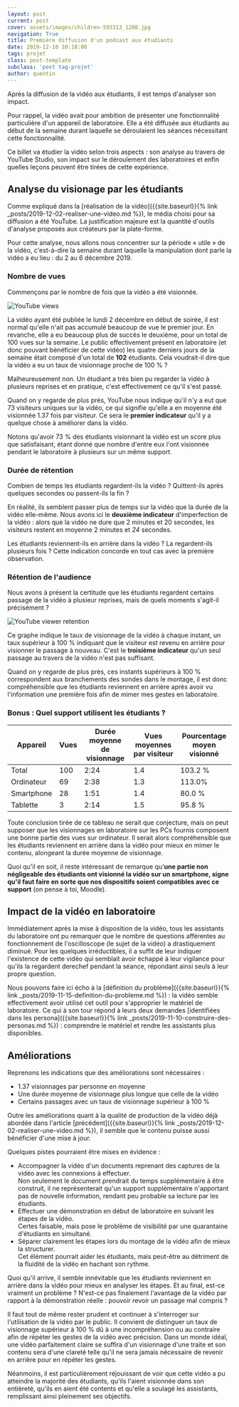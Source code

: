 ```yaml
---
layout: post
current: post
cover: assets/images/children-593313_1280.jpg
navigation: True
title: Première diffusion d'un podcast aux étudiants
date: 2019-12-10 10:18:00
tags: projet
class: post-template
subclass: 'post tag-projet'
author: quentin
---
```

Après la diffusion de la vidéo aux étudiants, il est temps d'analyser son impact.

Pour rappel, la vidéo avait pour ambition de présenter une fonctionnalité particulière d'un appareil de laboratoire.
Elle a été diffusée aux étudiants au début de la semaine durant laquelle se déroulaient les séances nécessitant cette fonctionnalité.

Ce billet va étudier la vidéo selon trois aspects : son analyse au travers de YouTube Studio, son impact sur le déroulement des laboratoires et enfin quelles leçons peuvent être tirées de cette expérience.

## Analyse du visionage par les étudiants
Comme expliqué dans la [réalisation de la vidéo]({{site.baseurl}}{% link _posts/2019-12-02-realiser-une-video.md %}), le média choisi pour sa diffusion a été YouTube.
La justification majeure est la quantité d'outils d'analyse proposés aux créateurs par la plate-forme.

Pour cette analyse, nous allons nous concentrer sur la période « utile » de la vidéo, c'est-à-dire la semaine durant laquelle la manipulation dont parle la vidéo a eu lieu : du 2 au 6 décembre 2019.

### Nombre de vues
Commençons par le nombre de fois que la vidéo a été visionnée.

![YouTube views](assets/images/YouTube-analytics/views.png)

La vidéo ayant été publiée le lundi 2 décembre en début de soirée, il est normal qu'elle n'ait pas accumulé beaucoup de vue le premier jour.
En revanche, elle a eu beaucoup plus de succès le deuxième, pour un total de 100 vues sur la semaine.
Le public effectivement présent en laboratoire (et donc pouvant bénéficier de cette vidéo) les quatre derniers jours de la semaine était composé d'un total de **102** étudiants.
Cela voudrait-il dire que la vidéo a eu un taux de visionnage proche de 100 % ?

Malheureusement non.
Un étudiant a très bien pu regarder la vidéo à plusieurs reprises et en pratique, c'est effectivement ce qu'il s'est passé.

Quand on y regarde de plus près, YouTube nous indique qu'il n'y a eut que 73 visiteurs uniques sur la vidéo, ce qui signifie qu'elle a en moyenne été visionnée 1.37 fois par visiteur.
Ce sera le **premier indicateur** qu'il y a quelque chose à améliorer dans la vidéo.

Notons qu'avoir 73 % des étudiants visionnant la vidéo est un score plus que satisfaisant, étant donné que nombre d'entre eux l'ont visionnée pendant le laboratoire à plusieurs sur un même support.

### Durée de rétention
Combien de temps les étudiants regardent-ils la vidéo ? Quittent-ils après quelques secondes ou passent-ils la fin ?

En réalité, ils semblent passer plus de temps sur la vidéo que la durée de la vidéo elle-même.
Nous avons ici le **deuxième indicateur** d'imperfection de la vidéo : alors que la vidéo ne dure que 2 minutes et 20 secondes, les visiteurs restent en moyenne 2 minutes et *24* secondes.

Les étudiants reviennent-ils en arrière dans la vidéo ? La regardent-ils plusieurs fois ?
Cette indication concorde en tout cas avec la première observation.

### Rétention de l'audience
Nous avons à présent la certitude que les étudiants regardent certains passage de la vidéo à plusieur reprises, mais de quels moments s'agit-il précisément ?

![YouTube viewer retention](assets/images/YouTube-analytics/retention.png)

Ce graphe indique le taux de visionnage de la vidéo à chaque instant, un taux supérieur à 100 % indiquant que le visiteur est revenu en arrière pour visionner le passage à nouveau.
C'est le **troisième indicateur** qu'un seul passage au travers de la vidéo n'est pas suffisant.

Quand on y regarde de plus près, ces instants supérieurs à 100 % correspondent aux branchements des sondes dans le montage, il est donc compréhensible que les étudiants reviennent en arrière après avoir vu l'information une première fois afin de mimer mes gestes en laboratoire.

### Bonus : Quel support utilisent les étudiants ?

| Appareil | Vues | Durée moyenne de visionnage | Vues moyennes par visiteur | Pourcentage moyen visionné |
|----------|------|-----------------------------|----------------------------|----------------------------|
|Total | 100 | 2:24 | 1.4 | 103.2 % |
|Ordinateur | 69 | 2:38 | 1.3 | 113.0% |
|Smartphone | 28 | 1:51 | 1.4 | 80.0 % |
| Tablette | 3 | 2:14 | 1.5 | 95.8 % |

Toute conclusion tirée de ce tableau ne serait que conjecture, mais on peut supposer que les visionnages en laboratoire sur les PCs fournis composent une bonne partie des vues sur ordinateur.
Il serait alors compréhensible que les étudiants reviennent en arrière dans la vidéo pour mieux en mimer le contenu, alongeant la durée moyenne de visionnage.

Quoi qu'il en soit, il reste intéressant de remarque qu'**une partie non négligeable des étudiants ont visionné la vidéo sur un smartphone, signe qu'il faut faire en sorte que nos dispositifs soient compatibles avec ce support** (on pense à toi, Moodle).



## Impact de la vidéo en laboratoire
Immédiatement après la mise à disposition de la vidéo, tous les assistants du laboratoire ont pu remarquer que le nombre de questions afférentes au fonctionnement de l'oscilloscope (le sujet de la vidéo) a drastiquement diminué.
Pour les quelques irréductibles, il a suffit de leur indiquer l'existence de cette vidéo qui semblait avoir échappé à leur vigilance pour qu'ils la regardent derechef pendant la séance, répondant ainsi seuls à leur propre question.

Nous pouvons faire ici écho à la [définition du problème]({{site.baseurl}}{% link _posts/2019-11-15-definition-du-probleme.md %}) : la vidéo semble effectivement avoir utilisé cet outil pour s'approprier le matériel de laboratoire.
Ce qui à son tour répond à leurs deux demandes [identifiées dans les persona]({{site.baseurl}}{% link _posts/2019-11-10-construire-des-personas.md %}) : comprendre le matériel et rendre les assistants plus disponibles.


## Améliorations
Reprenons les indications que des améliorations sont nécessaires :

- 1.37 visionnages par personne en moyenne
- Une durée moyenne de visionnage plus longue que celle de la vidéo
- Certains passages avec un taux de visionnage supérieur à 100 %

Outre les améliorations quant à la qualité de production de la vidéo déjà abordée dans l'article [précédent]({{site.baseurl}}{% link _posts/2019-12-02-realiser-une-video.md %}), il semble que le contenu puisse aussi bénéficier d'une mise à jour.

Quelques pistes pourraient être mises en évidence :
- Accompagner la vidéo d'un documents reprenant des captures de la vidéo avec les connexions à effectuer.  
Non seulement le document prendrait du temps supplémentaire à être construit, il ne représenterait qu'un support supplémentaire n'apportant pas de nouvelle information, rendant peu probable sa lecture par les étudiants.
- Effectuer une démonstration en début de laboratoire en suivant les étapes de la vidéo.  
Certes faisable, mais pose le problème de visibilité par une quarantaine d'étudiants en simultané.
- Séparer clairement les étapes lors du montage de la vidéo afin de mieux la structurer.  
Cet élément pourrait aider les étudiants, mais peut-être au détriment de la fluidité de la vidéo en hachant son rythme.

Quoi qu'il arrive, il semble innévitable que les étudiants reviennent en arrière dans la vidéo pour mieux en analyser les étapes.
Et au final, est-ce vraiment un problème ? N'est-ce pas finalement l'avantage de la vidéo par rapport à la démonstration réelle : pouvoir revoir un passage mal compris ?

Il faut tout de même rester prudent et continuer à s'interroger sur l'utilisation de la vidéo par le public. Il convient de distinguer un taux de visionnage supérieur à 100 % dû à une incompréhension ou au contraire afin de répéter les gestes de la vidéo avec précision.
Dans un monde idéal, une vidéo parfaitement claire se suffira d'un visionnage d'une traite et son contenu sera d'une clareté telle qu'il ne sera jamais nécessaire de revenir en arrière pour en répéter les gestes.

Néanmoins, il est particulièrement réjouissant de voir que cette vidéo a pu atteindre la majorité des étudiants, qu'ils l'aient visionnée dans son entièreté, qu'ils en aient été contents et qu'elle a soulagé les assistants, remplissant ainsi pleinement ses objectifs.